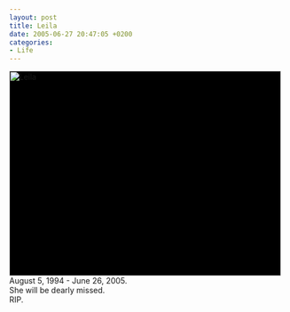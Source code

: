 ```yaml
---
layout: post
title: Leila
date: 2005-06-27 20:47:05 +0200
categories:
- Life
---
```

<p><img src="http://www.rusiczki.net/blog/blogpics/leila.jpg" width="490" height="369" class="image" style="background: #000;" alt="Leila" /><br />
August 5, 1994 - June 26, 2005.<br />
She will be dearly missed.<br />
RIP.</p>

